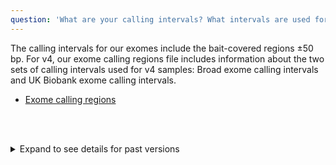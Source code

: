 ```yaml
---
question: 'What are your calling intervals? What intervals are used for the genomes coding-only files?'
---
```


The calling intervals for our exomes include the bait-covered regions ±50 bp. For v4, our exome calling regions file includes information about the two sets of calling intervals used for v4 samples: Broad exome calling intervals and UK Biobank exome calling intervals.

- [Exome calling regions](https://storage.googleapis.com/gcp-public-data--gnomad/resources/grch38/intervals/ukb.pad50.broad.pad50.union.intervals)

<br /><br />

<details>

<summary>Expand to see details for past versions</summary>

The calling intervals for our exomes include the bait-covered regions ±50 bp. The following exome calling intervals were used to generate the genome coding-only files in gnomAD v2.

- [Exome calling regions](https://storage.googleapis.com/gcp-public-data--gnomad/intervals/exome_calling_regions.v1.interval_list)
- [Genome calling regions](https://storage.googleapis.com/gcp-public-data--gnomad/intervals/hg19-v0-wgs_evaluation_regions.v1.interval_list)

</details>
